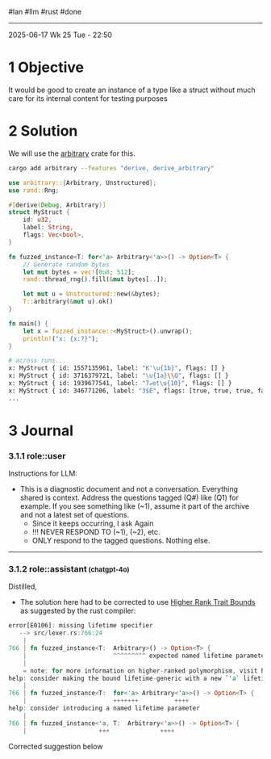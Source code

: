#lan #llm #rust #done

<hr class="__chatgpt_plugin">


2025-06-17 Wk 25 Tue - 22:50

# 1 Objective

It would be good to create an instance of a type like a struct without much care for its internal content for testing purposes

# 2 Solution

We will use the [arbitrary](<https://docs.rs/arbitrary/latest/arbitrary/>) crate for this.

```sh
cargo add arbitrary --features "derive, derive_arbitrary"
```

```rust
use arbitrary::{Arbitrary, Unstructured};
use rand::Rng;

#[derive(Debug, Arbitrary)]
struct MyStruct {
    id: u32,
    label: String,
    flags: Vec<bool>,
}

fn fuzzed_instance<T: for<'a> Arbitrary<'a>>() -> Option<T> {
    // Generate random bytes
    let mut bytes = vec![0u8; 512];
    rand::thread_rng().fill(&mut bytes[..]);

    let mut u = Unstructured::new(&bytes);
    T::arbitrary(&mut u).ok()
}
```

```rust
fn main() {
	let x = fuzzed_instance::<MyStruct>().unwrap();
	println!("x: {x:?}");
}
```

```sh
# across runs...
x: MyStruct { id: 1557135961, label: "K'\u{1b}", flags: [] }
x: MyStruct { id: 3716379721, label: "\u{1a}\\Q", flags: [] }
x: MyStruct { id: 1939677541, label: "7ޒet\u{10}", flags: [] }
x: MyStruct { id: 346771206, label: "3$È", flags: [true, true, true, false] }
...
```

# 3 Journal

### 3.1.1 role::user

Instructions for LLM:
- This is a diagnostic document and not a conversation. Everything shared is context. Address the questions tagged (Q#) like (Q1) for example. If you see something like (~1), assume it part of the archive and not a latest set of questions.
	- Since it keeps occurring, I ask Again
	- !!! NEVER RESPOND TO (~1), (~2), etc.
	- ONLY respond to the tagged questions. Nothing else.

<hr class="__chatgpt_plugin">

### 3.1.2 role::assistant<span style="font-size: small;"> (chatgpt-4o)</span>

Distilled,

- The solution here had to be corrected to use [Higher Rank Trait Bounds](<https://doc.rust-lang.org/nomicon/hrtb.html#higher-rank-trait-bounds-hrtbs>) as suggested by the rust compiler:

```rust
error[E0106]: missing lifetime specifier
   --> src/lexer.rs:766:24
    |
766 | fn fuzzed_instance<T:  Arbitrary>() -> Option<T> {
    |                        ^^^^^^^^^ expected named lifetime parameter
    |
    = note: for more information on higher-ranked polymorphism, visit https://doc.rust-lang.org/nomicon/hrtb.html
help: consider making the bound lifetime-generic with a new `'a` lifetime
    |
766 | fn fuzzed_instance<T:  for<'a> Arbitrary<'a>>() -> Option<T> {
    |                        +++++++          ++++
help: consider introducing a named lifetime parameter
    |
766 | fn fuzzed_instance<'a, T:  Arbitrary<'a>>() -> Option<T> {
    |                    +++              ++++
```

Corrected suggestion below

